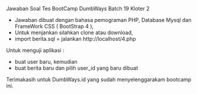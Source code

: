 Jawaban Soal Tes BootCamp DumbWays Batch 19 Kloter 2

- Jawaban dibuat dengan bahasa pemograman PHP, Database Mysql dan FrameWork CSS ( BootStrap 4 ),
- Untuk menjankan silahkan clone atau download,
- import berita.sql = jalankan http://localhost/4.php

Untuk menguji aplikasi :

- buat user baru, kemudian
- buat berita baru dan pilih user_id yang baru dibuat

Terimakasih untuk DumbWays.id yang sudah menyelenggarakam bootcamp ini.
